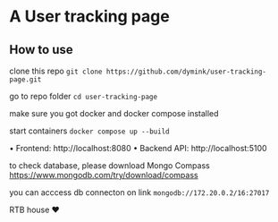 # A User tracking page

## How to use

clone this repo
`git clone https://github.com/dymink/user-tracking-page.git`

go to repo folder
`cd user-tracking-page`

make sure you got docker and docker compose installed

start containers
`docker compose up --build`

• Frontend: http://localhost:8080
• Backend API: http://localhost:5100

to check database, please download Mongo Compass
https://www.mongodb.com/try/download/compass

you can acccess db connecton on link
`mongodb://172.20.0.2/16:27017`

RTB house :heart:
